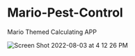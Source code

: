 # Mario-Pest-Control
Mario Themed Calculating APP

![Screen Shot 2022-08-03 at 4 12 26 PM](https://user-images.githubusercontent.com/27170951/182700540-75cef9d2-98dd-40ad-bdb2-444c8db8046d.png)

